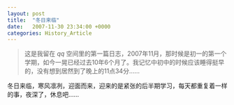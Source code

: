 ```yaml
---
layout: post
title:  "冬日来临"
date:   2007-11-30 23:34:00 +0000
categories: History_Article
---
```


<div>
<blockquote class='quote-style'>
这是我留在 <em>qq</em> 空间里的第一篇日志<!--excerpt-->，2007年11月，那时候是初一的第一个学期，如今一晃已经过去10年6个月了。我记忆中初中的时候应该睡得挺早的，没有想到居然到了晚上的11点34分……
</blockquote>
</div>

冬日来临，寒风凛冽，迎面而来，迎来的是紧张的后半期学习，每天都重复着一样的事，夜深了，休息吧……

